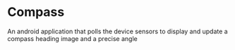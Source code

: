 # Compass
An android application that polls the device sensors to display and update a compass heading image and a precise angle
